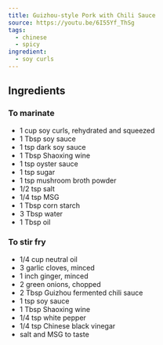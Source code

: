```yaml
---
title: Guizhou-style Pork with Chili Sauce
source: https://youtu.be/6I55Yf_ThSg
tags:
  - chinese
  - spicy
ingredient:
  - soy curls
---
```


## Ingredients

### To marinate
- 1 cup soy curls, rehydrated and squeezed
- 1 Tbsp soy sauce
- 1 tsp dark soy sauce
- 1 Tbsp Shaoxing wine
- 1 tsp oyster sauce
- 1 tsp sugar
- 1 tsp mushroom broth powder 
- 1/2 tsp salt
- 1/4 tsp MSG
- 1 Tbsp corn starch
- 3 Tbsp water
- 1 Tbsp oil

### To stir fry
- 1/4 cup neutral oil
- 3 garlic cloves, minced
- 1 inch ginger, minced
- 2 green onions, chopped
- 2 Tbsp Guizhou fermented chili sauce
- 1 tsp soy sauce
- 1 Tbsp Shaoxing wine
- 1/4 tsp white pepper
- 1/4 tsp Chinese black vinegar
- salt and MSG to taste



 

